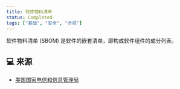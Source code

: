 ```yaml
---
title: 软件物料清单
status: Completed
tags: ["基础", "安全", "合规"]
---
```


软件物料清单 (SBOM) 是软件的嵌套清单，即构成软件组件的成分列表。

## 💻 来源

* [美国国家电信和信息管理局](https://ntia.gov/page/software-bill-materials)
